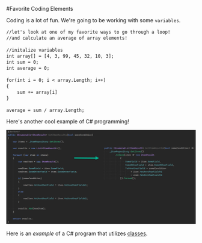 #Favorite Coding Elements

Coding is a lot of fun. We're going to be working with some `variables`.

    //let's look at one of my favorite ways to go through a loop!
    //and calculate an average of array elements!
    
    //initalize variables
    int array[] = [4, 3, 99, 45, 32, 10, 3];
    int sum = 0;
    int average = 0;
    
    for(int i = 0; i < array.Length; i++)
    {
        sum += array[i]
    }
    
    average = sum / array.Length;
    
    
Here's another cool example of C# programming! 

![consolidation](https://github.com/seanmoserr/midtermProject/blob/main/consolidation.png)

Here is an _example_ of a C# program that utilizes [classes](https://github.com/seanmoserr/midtermProject/blob/main/Program.cs). 
